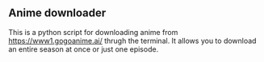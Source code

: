 ## Anime downloader

This is a python script for downloading anime from https://www1.gogoanime.ai/ thrugh the terminal. It allows you to download an entire season at once or just one episode.
